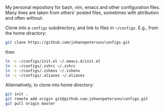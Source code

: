 My personal repository for bash, vim, emacs and other configuration files.
Many lines are taken from others' posted files, sometimes with attribution and often without.

Clone into a `configs` subdirectory, and link to files in
`~/configs`.  E.g., from the home diractory:

```bash
git clone https://github.com/johannpeterson/configs.git
```

then

```bash
ln -s ~/configs/init.el ~/.emacs.d/init.el
ln -s ~/configs/.zshrc ~/.zshrc
ln -s ~/configs/.zshenv ~/.zshenv
ln -s ~/configs/.aliases ~/.aliases
```

Alternatively, to clone into home directory:

```bash
git init .
git remote add origin git@github.com:johannpeterson/configs.git
git pull origin master
```
